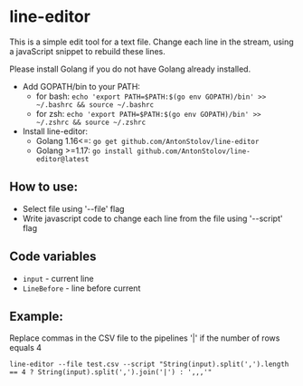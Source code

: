# line-editor

This is a simple edit tool for a text file. Change each line in the stream, using a javaScript snippet to rebuild these lines.

Please install Golang if you do not have Golang already installed.

* Add GOPATH/bin to your PATH:
    * for bash:
    `echo 'export PATH=$PATH:$(go env GOPATH)/bin' >> ~/.bashrc && source ~/.bashrc`
    * for zsh:
    `echo 'export PATH=$PATH:$(go env GOPATH)/bin' >> ~/.zshrc && source ~/.zshrc`
* Install line-editor:
    * Golang 1.16<=: `go get github.com/AntonStolov/line-editor`
    * Golang >=1.17: `go install github.com/AntonStolov/line-editor@latest`
## How to use:

* Select file using '--file' flag
* Write javascript code to change each line from the file using '--script' flag

## Code variables

* `input` - current line
* `LineBefore` - line before current

## Example:
Replace commas in the CSV file to the pipelines '|' if the number of rows equals 4

`line-editor --file test.csv --script "String(input).split(',').length == 4 ? String(input).split(',').join('|') : ',,,'"`